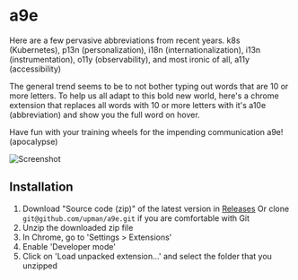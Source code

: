 # a9e
Here are a few pervasive abbreviations from recent years.
k8s (Kubernetes), p13n (personalization), i18n (internationalization), i13n (instrumentation), o11y (observability), and most ironic of all, a11y (accessibility)

The general trend seems to be to not bother typing out words that are 10 or more letters.
To help us all adapt to this bold new world, here's a chrome extension that replaces all words with 10 or more letters with it's 
a10e (abbreviation) and show you the full word on hover. 

Have fun with your training wheels for the impending communication a9e! (apocalypse)

![Screenshot](https://i.imgur.com/EWcQhPO.jpg)

## Installation
1. Download "Source code (zip)" of the latest version in [Releases](https://github.com/upman/a9e/releases)
Or clone `git@github.com/upman/a9e.git` if you are comfortable with Git
2. Unzip the downloaded zip file
3. In Chrome, go to 'Settings > Extensions'
4. Enable 'Developer mode'
5. Click on 'Load unpacked extension...' and select the folder that you unzipped

